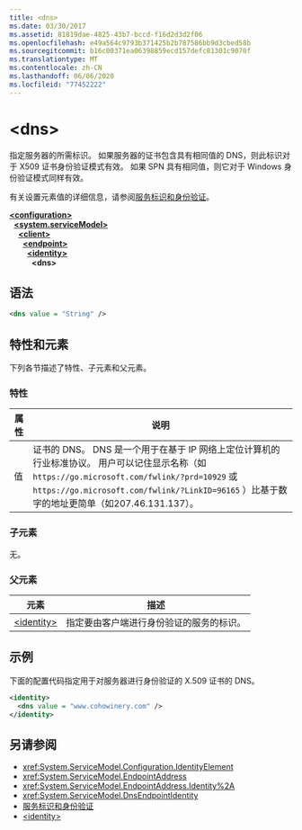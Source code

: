 ```yaml
---
title: <dns>
ms.date: 03/30/2017
ms.assetid: 81819dae-4825-43b7-bccd-f16d2d3d2f06
ms.openlocfilehash: e49a564c9793b371425b2b787586bb9d3cbed58b
ms.sourcegitcommit: b16c00371ea06398859ecd157defc81301c9070f
ms.translationtype: MT
ms.contentlocale: zh-CN
ms.lasthandoff: 06/06/2020
ms.locfileid: "77452222"
---
```

# \<dns>
指定服务器的所需标识。 如果服务器的证书包含具有相同值的 DNS，则此标识对于 X509 证书身份验证模式有效。 如果 SPN 具有相同值，则它对于 Windows 身份验证模式同样有效。  
  
有关设置元素值的详细信息，请参阅[服务标识和身份验证](../../../wcf/feature-details/service-identity-and-authentication.md)。  
  
[**\<configuration>**](../configuration-element.md)\
&nbsp;&nbsp;[**\<system.serviceModel>**](system-servicemodel.md)\
&nbsp;&nbsp;&nbsp;&nbsp;[**\<client>**](client.md)\
&nbsp;&nbsp;&nbsp;&nbsp;&nbsp;&nbsp;[**\<endpoint>**](endpoint-of-client.md)\
&nbsp;&nbsp;&nbsp;&nbsp;&nbsp;&nbsp;&nbsp;&nbsp;[**\<identity>**](identity.md)\
&nbsp;&nbsp;&nbsp;&nbsp;&nbsp;&nbsp;&nbsp;&nbsp;&nbsp;&nbsp;**\<dns>**  
  
## <a name="syntax"></a>语法  
  
```xml  
<dns value = "String" />
```  
  
## <a name="attributes-and-elements"></a>特性和元素  
 下列各节描述了特性、子元素和父元素。  
  
### <a name="attributes"></a>特性  
  
|属性|说明|  
|---------------|-----------------|  
|值|证书的 DNS。 DNS 是一个用于在基于 IP 网络上定位计算机的行业标准协议。 用户可以记住显示名称（如 `https://go.microsoft.com/fwlink/?prd=10929` 或 `https://go.microsoft.com/fwlink/?LinkID=96165` ）比基于数字的地址更简单（如207.46.131.137）。|  
  
### <a name="child-elements"></a>子元素  
 无。  
  
### <a name="parent-elements"></a>父元素  
  
|元素|描述|  
|-------------|-----------------|  
|[\<identity>](identity.md)|指定要由客户端进行身份验证的服务的标识。|  
  
## <a name="example"></a>示例  
 下面的配置代码指定用于对服务器进行身份验证的 X.509 证书的 DNS。  
  
```xml  
<identity>
  <dns value = "www.cohowinery.com" />
</identity>
```  
  
## <a name="see-also"></a>另请参阅

- <xref:System.ServiceModel.Configuration.IdentityElement>
- <xref:System.ServiceModel.EndpointAddress>
- <xref:System.ServiceModel.EndpointAddress.Identity%2A>
- <xref:System.ServiceModel.DnsEndpointIdentity>
- [服务标识和身份验证](../../../wcf/feature-details/service-identity-and-authentication.md)
- [\<identity>](identity.md)

